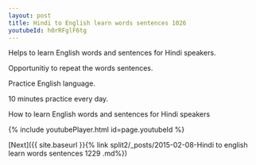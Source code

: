 ```yaml
---
layout: post
title: Hindi to English learn words sentences 1026 
youtubeId: h0rRFglF6tg
---
```

 
 
Helps to learn English words and sentences for Hindi speakers.

Opportunitiy to repeat the words sentences. 

Practice English language. 
 
10 minutes practice every day. 
 
How to learn English words and sentences for Hindi speakers 
 
{% include youtubePlayer.html id=page.youtubeId %}
 
 
[Next]({{ site.baseurl }}{% link  split2/_posts/2015-02-08-Hindi to english learn words sentences 1229 .md%})
 
